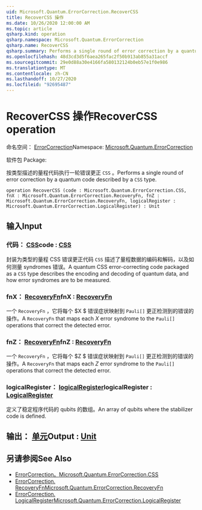 ```yaml
---
uid: Microsoft.Quantum.ErrorCorrection.RecoverCSS
title: RecoverCSS 操作
ms.date: 10/26/2020 12:00:00 AM
ms.topic: article
qsharp.kind: operation
qsharp.namespace: Microsoft.Quantum.ErrorCorrection
qsharp.name: RecoverCSS
qsharp.summary: Performs a single round of error correction by a quantum code described by a `CSS` type.
ms.openlocfilehash: 48d3cd3d5f6aea265fac2f50b913ab855a31accf
ms.sourcegitcommit: 29e0d88a30e4166fa580132124b0eb57e1f0e986
ms.translationtype: MT
ms.contentlocale: zh-CN
ms.lasthandoff: 10/27/2020
ms.locfileid: "92695487"
---
```

# <a name="recovercss-operation"></a><span data-ttu-id="d76aa-102">RecoverCSS 操作</span><span class="sxs-lookup"><span data-stu-id="d76aa-102">RecoverCSS operation</span></span>

<span data-ttu-id="d76aa-103">命名空间： [ErrorCorrection](xref:Microsoft.Quantum.ErrorCorrection)</span><span class="sxs-lookup"><span data-stu-id="d76aa-103">Namespace: [Microsoft.Quantum.ErrorCorrection](xref:Microsoft.Quantum.ErrorCorrection)</span></span>

<span data-ttu-id="d76aa-104">软件包 [](https://nuget.org/packages/)</span><span class="sxs-lookup"><span data-stu-id="d76aa-104">Package: [](https://nuget.org/packages/)</span></span>


<span data-ttu-id="d76aa-105">按类型描述的量程代码执行一轮错误更正 `CSS` 。</span><span class="sxs-lookup"><span data-stu-id="d76aa-105">Performs a single round of error correction by a quantum code described by a `CSS` type.</span></span>

```qsharp
operation RecoverCSS (code : Microsoft.Quantum.ErrorCorrection.CSS, fnX : Microsoft.Quantum.ErrorCorrection.RecoveryFn, fnZ : Microsoft.Quantum.ErrorCorrection.RecoveryFn, logicalRegister : Microsoft.Quantum.ErrorCorrection.LogicalRegister) : Unit
```


## <a name="input"></a><span data-ttu-id="d76aa-106">输入</span><span class="sxs-lookup"><span data-stu-id="d76aa-106">Input</span></span>

### <a name="code--css"></a><span data-ttu-id="d76aa-107">代码： [CSS](xref:Microsoft.Quantum.ErrorCorrection.CSS)</span><span class="sxs-lookup"><span data-stu-id="d76aa-107">code : [CSS](xref:Microsoft.Quantum.ErrorCorrection.CSS)</span></span>

<span data-ttu-id="d76aa-108">封装为类型的量程 CSS 错误更正代码 `CSS` 描述了量程数据的编码和解码，以及如何测量 syndromes 错误。</span><span class="sxs-lookup"><span data-stu-id="d76aa-108">A quantum CSS error-correcting code packaged as a `CSS` type describes the encoding and decoding of quantum data, and how error syndromes are to be measured.</span></span>


### <a name="fnx--recoveryfn"></a><span data-ttu-id="d76aa-109">fnX： [RecoveryFn](xref:Microsoft.Quantum.ErrorCorrection.RecoveryFn)</span><span class="sxs-lookup"><span data-stu-id="d76aa-109">fnX : [RecoveryFn](xref:Microsoft.Quantum.ErrorCorrection.RecoveryFn)</span></span>

<span data-ttu-id="d76aa-110">一个 `RecoveryFn` ，它将每个 $X $ 错误症状映射到 `Pauli[]` 更正检测到的错误的操作。</span><span class="sxs-lookup"><span data-stu-id="d76aa-110">A `RecoveryFn` that maps each $X$ error syndrome to the `Pauli[]` operations that correct the detected error.</span></span>


### <a name="fnz--recoveryfn"></a><span data-ttu-id="d76aa-111">fnZ： [RecoveryFn](xref:Microsoft.Quantum.ErrorCorrection.RecoveryFn)</span><span class="sxs-lookup"><span data-stu-id="d76aa-111">fnZ : [RecoveryFn](xref:Microsoft.Quantum.ErrorCorrection.RecoveryFn)</span></span>

<span data-ttu-id="d76aa-112">一个 `RecoveryFn` ，它将每个 $Z $ 错误症状映射到 `Pauli[]` 更正检测到的错误的操作。</span><span class="sxs-lookup"><span data-stu-id="d76aa-112">A `RecoveryFn` that maps each $Z$ error syndrome to the `Pauli[]` operations that correct the detected error.</span></span>


### <a name="logicalregister--logicalregister"></a><span data-ttu-id="d76aa-113">logicalRegister： [logicalRegister](xref:Microsoft.Quantum.ErrorCorrection.LogicalRegister)</span><span class="sxs-lookup"><span data-stu-id="d76aa-113">logicalRegister : [LogicalRegister](xref:Microsoft.Quantum.ErrorCorrection.LogicalRegister)</span></span>

<span data-ttu-id="d76aa-114">定义了稳定程序代码的 qubits 的数组。</span><span class="sxs-lookup"><span data-stu-id="d76aa-114">An array of qubits where the stabilizer code is defined.</span></span>



## <a name="output--unit"></a><span data-ttu-id="d76aa-115">输出： [单元](xref:microsoft.quantum.lang-ref.unit)</span><span class="sxs-lookup"><span data-stu-id="d76aa-115">Output : [Unit](xref:microsoft.quantum.lang-ref.unit)</span></span>



## <a name="see-also"></a><span data-ttu-id="d76aa-116">另请参阅</span><span class="sxs-lookup"><span data-stu-id="d76aa-116">See Also</span></span>

- [<span data-ttu-id="d76aa-117">ErrorCorrection。</span><span class="sxs-lookup"><span data-stu-id="d76aa-117">Microsoft.Quantum.ErrorCorrection.CSS</span></span>](xref:Microsoft.Quantum.ErrorCorrection.CSS)
- [<span data-ttu-id="d76aa-118">ErrorCorrection. RecoveryFn</span><span class="sxs-lookup"><span data-stu-id="d76aa-118">Microsoft.Quantum.ErrorCorrection.RecoveryFn</span></span>](xref:Microsoft.Quantum.ErrorCorrection.RecoveryFn)
- [<span data-ttu-id="d76aa-119">ErrorCorrection. LogicalRegister</span><span class="sxs-lookup"><span data-stu-id="d76aa-119">Microsoft.Quantum.ErrorCorrection.LogicalRegister</span></span>](xref:Microsoft.Quantum.ErrorCorrection.LogicalRegister)